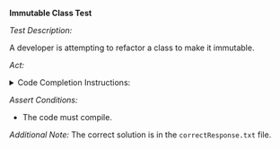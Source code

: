 **Immutable Class Test**

*Test Description:*

A developer is attempting to refactor a class to make it immutable.

*Act:*

<details> 
<summary>Code Completion Instructions:</summary>

- Open the project `code-refactoring/immutable-class/java`.
- Open the `Player` class.
- Add the following import statement to the `Player` class:

```java
import lombok.Value;
```
  
- Comment out the inner implementation of the `Player` class.
- Move the cursor to before the `Player` class definition.
- Wait for the suggestion.
- Accept a sequence of suggestions using the TAB and ENTER keys.
- Move the cursor to the end of the `Player` class.
- Wait for the suggestion.
- Accept a sequence of suggestions using the TAB and ENTER keys.
</details>

*Assert Conditions:*
- The code must compile.

*Additional Note:* The correct solution is in the `correctResponse.txt` file.